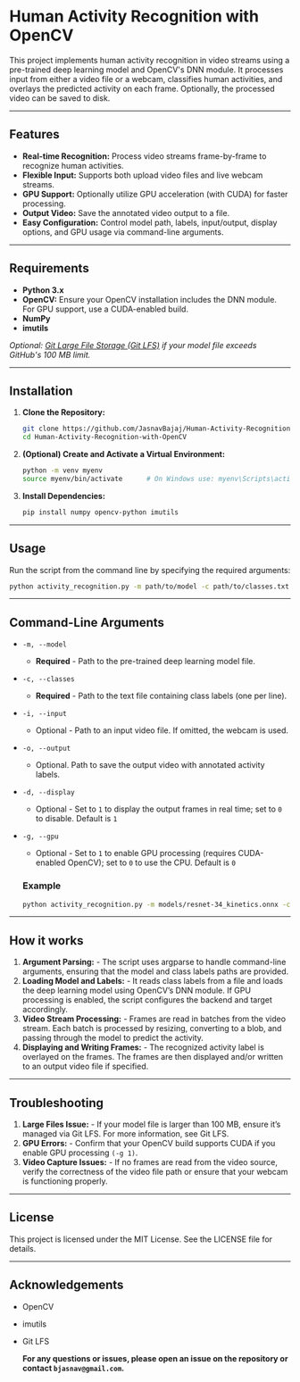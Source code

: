 # Human Activity Recognition with OpenCV

This project implements human activity recognition in video streams using a pre-trained deep learning model and OpenCV's DNN module. It processes input from either a video file or a webcam, classifies human activities, and overlays the predicted activity on each frame. Optionally, the processed video can be saved to disk.

---

## Features

- **Real-time Recognition:** Process video streams frame-by-frame to recognize human activities.
- **Flexible Input:** Supports both upload video files and live webcam streams.
- **GPU Support:** Optionally utilize GPU acceleration (with CUDA) for faster processing.
- **Output Video:** Save the annotated video output to a file.
- **Easy Configuration:** Control model path, labels, input/output, display options, and GPU usage via command-line arguments.

---

## Requirements

- **Python 3.x**
- **OpenCV:** Ensure your OpenCV installation includes the DNN module. For GPU support, use a CUDA-enabled build.
- **NumPy**
- **imutils**

_Optional: [Git Large File Storage (Git LFS)](https://git-lfs.github.com/) if your model file exceeds GitHub's 100 MB limit._

---

## Installation

1. **Clone the Repository:**

   ```bash
   git clone https://github.com/JasnavBajaj/Human-Activity-Recognition.git
   cd Human-Activity-Recognition-with-OpenCV
   ```
2. **(Optional) Create and Activate a Virtual Environment:**

   ```bash
   python -m venv myenv
   source myenv/bin/activate      # On Windows use: myenv\Scripts\activate
   ```
3. **Install Dependencies:**

   ```bash
   pip install numpy opencv-python imutils
   ```
---

## Usage 

Run the script from the command line by specifying the required arguments:

```bash
python activity_recognition.py -m path/to/model -c path/to/classes.txt [-i path/to/input_video] [-o path/to/output_video] [-d 1] [-g 0]
```

---

## Command-Line Arguments
- `-m, --model`
   - **Required** - Path to the pre-trained deep learning model file.
- `-c, --classes`
   - **Required** - Path to the text file containing class labels (one per line).
- `-i, --input`
   - Optional - Path to an input video file. If omitted, the webcam is used.
- `-o, --output`
   - Optional. Path to save the output video with annotated activity labels.
- `-d, --display`
   - Optional - Set to `1` to display the output frames in real time; set to `0` to disable. Default is `1`
- `-g, --gpu`
   - Optional - Set to `1` to enable GPU processing (requires CUDA-enabled OpenCV); set to `0` to use the CPU. Default is `0`
 
  ### Example
   
   ```bash
   python activity_recognition.py -m models/resnet-34_kinetics.onnx -c models/labels.txt -i input_video.mp4 -o output_video.mp4 -d 1 -g 0
   ```
---

## How it works

1. **Argument Parsing:** - The script uses argparse to handle command-line arguments, ensuring that the model and class labels paths are provided.
2. **Loading Model and Labels:** - It reads class labels from a file and loads the deep learning model using OpenCV’s DNN module. If GPU processing is enabled, the script configures the backend and target accordingly.
3. **Video Stream Processing:** - Frames are read in batches from the video stream. Each batch is processed by resizing, converting to a blob, and passing through the model to predict the activity.
4. **Displaying and Writing Frames:** - The recognized activity label is overlayed on the frames. The frames are then displayed and/or written to an output video file if specified.

---

## Troubleshooting 

1. **Large Files Issue:** - If your model file is larger than 100 MB, ensure it’s managed via Git LFS. For more information, see Git LFS.
2. **GPU Errors:** - Confirm that your OpenCV build supports CUDA if you enable GPU processing `(-g 1)`.
3. **Video Capture Issues:** - If no frames are read from the video source, verify the correctness of the video file path or ensure that your webcam is functioning properly.

---

## License

This project is licensed under the MIT License. See the LICENSE file for details.

---

## Acknowledgements

- OpenCV
- imutils
- Git LFS

  **For any questions or issues, please open an issue on the repository or contact `bjasnav@gmail.com`.**
